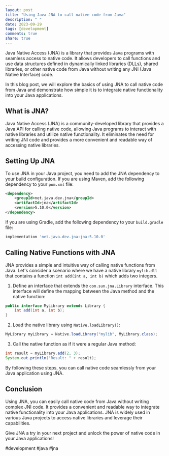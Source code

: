 ```yaml
---
layout: post
title: "Using Java JNA to call native code from Java"
description: " "
date: 2023-09-29
tags: [development]
comments: true
share: true
---
```


Java Native Access (JNA) is a library that provides Java programs with seamless access to native code. It allows developers to call functions and use data structures defined in dynamically linked libraries (DLLs), shared libraries, or other native code from Java without writing any JNI (Java Native Interface) code.

In this blog post, we will explore the basics of using JNA to call native code from Java and demonstrate how simple it is to integrate native functionality into your Java applications.

## What is JNA?

Java Native Access (JNA) is a community-developed library that provides a Java API for calling native code, allowing Java programs to interact with native libraries and utilize native functionality. It eliminates the need for writing JNI code and provides a more convenient and readable way of accessing native libraries.

## Setting Up JNA

To use JNA in your Java project, you need to add the JNA dependency to your build configuration. If you are using Maven, add the following dependency to your `pom.xml` file:

```xml
<dependency>
    <groupId>net.java.dev.jna</groupId>
    <artifactId>jna</artifactId>
    <version>5.10.0</version>
</dependency>
```

If you are using Gradle, add the following dependency to your `build.gradle` file:

```groovy
implementation 'net.java.dev.jna:jna:5.10.0'
```

## Calling Native Functions with JNA

JNA provides a simple and intuitive way of calling native functions from Java. Let's consider a scenario where we have a native library `mylib.dll` that contains a function `int add(int a, int b)` which adds two integers.

1. Define an interface that extends the `com.sun.jna.Library` interface. This interface will define the mapping between the Java method and the native function:

```java
public interface MyLibrary extends Library {
    int add(int a, int b);
}
```

2. Load the native library using `Native.loadLibrary()`:

```java
MyLibrary myLibrary = Native.loadLibrary("mylib", MyLibrary.class);
```

3. Call the native function as if it were a regular Java method:

```java
int result = myLibrary.add(2, 3);
System.out.println("Result: " + result);
```

By following these steps, you can call native code seamlessly from your Java application using JNA.

## Conclusion

Using JNA, you can easily call native code from Java without writing complex JNI code. It provides a convenient and readable way to integrate native functionality into your Java applications. JNA is widely used in various Java projects to access native libraries and leverage their capabilities.

Give JNA a try in your next project and unlock the power of native code in your Java applications!

#development #java #jna